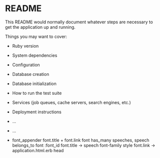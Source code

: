 # README

This README would normally document whatever steps are necessary to get the
application up and running.

Things you may want to cover:

* Ruby version

* System dependencies

* Configuration

* Database creation

* Database initialization

* How to run the test suite

* Services (job queues, cache servers, search engines, etc.)

* Deployment instructions

* ...

* ...

* font_appender
font.title + font.link
font has_many speeches, speech belongs_to font :font_id
font.title -> speech font-family style
font.link -> application.html.erb head

